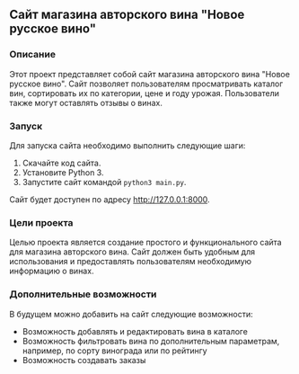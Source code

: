 ## Сайт магазина авторского вина "Новое русское вино"

### **Описание**

Этот проект представляет собой сайт магазина авторского вина "Новое русское вино". Сайт позволяет пользователям просматривать каталог вин, сортировать их по категории, цене и году урожая. Пользователи также могут оставлять отзывы о винах.

### **Запуск**

Для запуска сайта необходимо выполнить следующие шаги:

1. Скачайте код сайта.
2. Установите Python 3.
3. Запустите сайт командой `python3 main.py`.

Сайт будет доступен по адресу http://127.0.0.1:8000.

### **Цели проекта**

Целью проекта является создание простого и функционального сайта для магазина авторского вина. Сайт должен быть удобным для использования и предоставлять пользователям необходимую информацию о винах.

### **Дополнительные возможности**

В будущем можно добавить на сайт следующие возможности:

* Возможность добавлять и редактировать вина в каталоге
* Возможность фильтровать вина по дополнительным параметрам, например, по сорту винограда или по рейтингу
* Возможность создавать заказы
